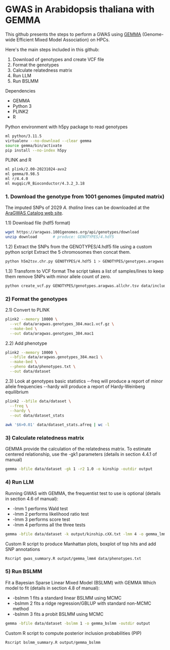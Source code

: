 # GWAS in Arabidopsis thaliana with GEMMA

This github presents the steps to perform a GWAS using [GEMMA](https://github.com/genetics-statistics/GEMMA) (Genome-wide Efficient Mixed Model Association) on HPCs.

Here's the main steps included in this github:
1. Download of genotypes and create VCF file
2. Format the genotypes
3. Calculate relatedness matrix
4. Run LLM
5. Run BSLMM

Dependencies
- GEMMA
- Python 3
- PLINK2
- R 

Python environment with h5py package to read genotypes
```bash
ml python/3.11.5
virtualenv --no-download --clear gemma
source gemma/bin/activate
pip install --no-index h5py
```
PLINK and R
```bash
ml plink/2.00-20231024-avx2
ml gemma/0.98.5
ml r/4.4.0
ml mugqic/R_Bioconductor/4.3.2_3.18
```


### 1. Download the genotype from 1001 genomes (imputed matrix)
The imputed SNPs of 2029 _A. thalina_ lines can be downloaded at the [AraGWAS Catalog web site](https://aragwas.1001genomes.org/#/download-center).

1.1) Download file (hdf5 format)
```bash
wget https://aragwas.1001genomes.org/api/genotypes/download
unzip download       # produce: GENOTYPES/4.hdf5
```

1.2) Extract the SNPs from the GENOTYPES/4.hdf5 file using a custom python script 
Extract the 5 chromosomes then concat them.
```bash
python h5m2tsv.chr.py GENOTYPES/4.hdf5 1 > GENOTYPES/genotypes.aragwas.chr1.tsv
```

1.3) Transform to VCF format
The script takes a list of samples/lines to keep them remove SNPs with minor allele count of zero.
```bash
python create_vcf.py GENOTYPES/genotypes.aragwas.allchr.tsv data/included_samples.txt data/aragwas.genotypes_384.mac1.vcf.gz
```


### 2) Format the genotypes

2.1) Convert to PLINK 
```bash
plink2 --memory 10000 \
  --vcf data/aragwas.genotypes_384.mac1.vcf.gz \
  --make-bed \
  --out data/aragwas.genotypes_384.mac1
```
2.2) Add phenotype
```bash
plink2 --memory 10000 \
  --bfile data/aragwas.genotypes_384.mac1 \
  --make-bed \
  --pheno data/phenotypes.txt \
  --out data/dataset  
```

2.3) Look at genotypes basic statistics
--freq will produce a report of minor allele frequencies
--hardy will produce a report of Hardy-Weinberg equilibrium
```bash
plink2 --bfile data/dataset \
  --freq \
  --hardy \
  --out data/dataset_stats 
  
awk '$6>0.01' data/dataset_stats.afreq | wc -l
```


### 3) Calculate relatedness matrix
GEMMA provide the calculation of the relatedness matrix. 
To estimate centered relationship, use the -gk1 parameters (details in section 4.4.1 of manual)

```bash
gemma -bfile data/dataset -gk 1 -r2 1.0 -o kinship -outdir output
```


### 4) Run LLM
Running GWAS with GEMMA, the frequentist test to use is optional (details in section 4.6 of manual):
* -lmm 1 performs Wald test
* -lmm 2 performs likelihood ratio test
* -lmm 3 performs score test
* -lmm 4 performs all the three tests
```bash
gemma -bfile data/dataset -k output/kinship.cXX.txt -lmm 4 -o gemma_lmm4 -outdir output
```

Custom R script to produce Manhattan plots, boxplot of top hits and add SNP annotations
```bash
Rscript gwas_summary.R output/gemma_lmm4 data/phenotypes.txt
```


### 5) Run BSLMM
Fit a Bayesian Sparse Linear Mixed Model (BSLMM) with GEMMA
Which model to fit (details in section 4.8 of manual):
* -bslmm 1 fits a standard linear BSLMM using MCMC
* -bslmm 2 fits a ridge regression/GBLUP with standard non-MCMC method
* -bslmm 3 fits a probit BSLMM using MCMC
```bash
gemma -bfile data/dataset -bslmm 1 -o gemma_bslmm -outdir output
```

Custom R script to compute posterior inclusion probabilities (PIP)
```bash
Rscript bslmm_summary.R output/gemma_bslmm
```

